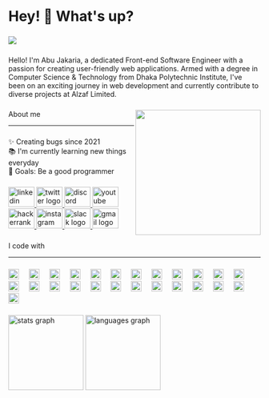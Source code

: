 <h1 align="left">Hey! 👋 What's up?</h1>

###

<div align="left">
  <img src="https://profile-counter.glitch.me/jakaria-alzaf/count.svg?"  />
</div>

###

<p align="left">Hello! I'm Abu Jakaria, a dedicated Front-end Software Engineer with a passion for creating user-friendly web applications. Armed with a degree in Computer Science & Technology from Dhaka Polytechnic Institute, I've been on an exciting journey in web development and currently contribute to diverse projects at Alzaf Limited.</p>

###

<img align="right" height="250" src="https://media.licdn.com/dms/image/D5603AQEuRnZj6qM_zw/profile-displayphoto-shrink_800_800/0/1702155704910?e=2147483647&v=beta&t=C0YTTTBQSnKa8XzX_wXRkrt4wJjyUPaL6khm7OwO_LA"  />

###
<p align="left">About me</p>
<hr/>

###

<p align="left">✨ Creating bugs since 2021<br>📚 I'm currently learning new things everyday<br>🎯 Goals: Be a good programmer</p>

###

###

<div align="left">
  <a href="https://linkedin.com/in/abujakariacse" target="_blank">
    <img src="https://raw.githubusercontent.com/maurodesouza/profile-readme-generator/master/src/assets/icons/social/linkedin/default.svg" width="52" height="40" alt="linkedin logo"  />
  </a>
  <a href="https://twitter.com/abujakariacse" target="_blank">
    <img src="https://raw.githubusercontent.com/maurodesouza/profile-readme-generator/master/src/assets/icons/social/twitter/default.svg" width="52" height="40" alt="twitter logo"  />
  </a>
  <a href="https://discord.com/abujakariacse" target="_blank">
    <img src="https://raw.githubusercontent.com/maurodesouza/profile-readme-generator/master/src/assets/icons/social/discord/default.svg" width="52" height="40" alt="discord logo"  />
  </a>
  <a href="https://youtube.com/@nostuck" target="_blank">
    <img src="https://raw.githubusercontent.com/maurodesouza/profile-readme-generator/master/src/assets/icons/social/youtube/default.svg" width="52" height="40" alt="youtube logo"  />
  </a>
  <a href="https://hackerrank.com/abujakariacse" target="_blank">
    <img src="https://raw.githubusercontent.com/maurodesouza/profile-readme-generator/master/src/assets/icons/social/hackerrank/default.svg" width="52" height="40" alt="hackerrank logo"  />
  </a>
  <a href="https://instagram.com/abujakariacse" target="_blank">
    <img src="https://raw.githubusercontent.com/maurodesouza/profile-readme-generator/master/src/assets/icons/social/instagram/default.svg" width="52" height="40" alt="instagram logo"  />
  </a>
  <a href="https://slack.com/abujakariacse" target="_blank">
    <img src="https://raw.githubusercontent.com/maurodesouza/profile-readme-generator/master/src/assets/icons/social/slack/default.svg" width="52" height="40" alt="slack logo"  />
  </a>
  <a href="abujakariacse@gmail.com" target="_blank">
    <img src="https://raw.githubusercontent.com/maurodesouza/profile-readme-generator/master/src/assets/icons/social/gmail/default.svg" width="52" height="40" alt="gmail logo"  />
  </a>
</div>

###

<p align="left">I code with</p>
<hr/>

###

<div align="left">
  <img src="https://cdn.jsdelivr.net/gh/devicons/devicon/icons/javascript/javascript-original.svg" height="21" alt="javascript logo"  />
  <img width="12" />
  <img src="https://cdn.jsdelivr.net/gh/devicons/devicon/icons/typescript/typescript-original.svg" height="21" alt="typescript logo"  />
  <img width="12" />
  <img src="https://cdn.jsdelivr.net/gh/devicons/devicon/icons/react/react-original.svg" height="21" alt="react logo"  />
  <img width="12" />
  <img src="https://cdn.jsdelivr.net/gh/devicons/devicon/icons/nextjs/nextjs-original.svg" height="21" alt="nextjs logo"  />
  <img width="12" />
  <img src="https://cdn.jsdelivr.net/gh/devicons/devicon/icons/jest/jest-plain.svg" height="21" alt="jest logo"  />
  <img width="12" />
  <img src="https://cdn.jsdelivr.net/gh/devicons/devicon/icons/express/express-original.svg" height="21" alt="express logo"  />
  <img width="12" />
  <img src="https://cdn.jsdelivr.net/gh/devicons/devicon/icons/nodejs/nodejs-original.svg" height="21" alt="nodejs logo"  />
  <img width="12" />
  <img src="https://cdn.jsdelivr.net/gh/devicons/devicon/icons/mongodb/mongodb-original.svg" height="21" alt="mongodb logo"  />
  <img width="12" />
  <img src="https://cdn.jsdelivr.net/gh/devicons/devicon/icons/firebase/firebase-plain.svg" height="21" alt="firebase logo"  />
  <img width="12" />
  <img src="https://cdn.jsdelivr.net/gh/devicons/devicon/icons/redux/redux-original.svg" height="21" alt="redux logo"  />
  <img width="12" />
  <img src="https://cdn.jsdelivr.net/gh/devicons/devicon/icons/socketio/socketio-original.svg" height="21" alt="socketio logo"  />
  <img width="12" />
  <img src="https://cdn.jsdelivr.net/gh/devicons/devicon/icons/graphql/graphql-plain.svg" height="21" alt="graphql logo"  />
  <img width="12" />
  <img src="https://cdn.jsdelivr.net/gh/devicons/devicon/icons/css3/css3-original.svg" height="21" alt="css3 logo"  />
  <img width="12" />
  <img src="https://cdn.jsdelivr.net/gh/devicons/devicon/icons/tailwindcss/tailwindcss-original-wordmark.svg" height="21" alt="tailwindcss logo"  />
  <img width="12" />
  <img src="https://cdn.jsdelivr.net/gh/devicons/devicon/icons/bootstrap/bootstrap-original.svg" height="21" alt="bootstrap logo"  />
  <img width="12" />
  <img src="https://cdn.jsdelivr.net/gh/devicons/devicon/icons/materialui/materialui-original.svg" height="21" alt="materialui logo"  />
  <img width="12" />
  <img src="https://cdn.jsdelivr.net/gh/devicons/devicon/icons/html5/html5-original.svg" height="21" alt="html5 logo"  />
  <img width="12" />
  <img src="https://cdn.jsdelivr.net/gh/devicons/devicon/icons/heroku/heroku-original.svg" height="21" alt="heroku logo"  />
  <img width="12" />
  <img src="https://cdn.jsdelivr.net/gh/devicons/devicon/icons/git/git-original.svg" height="21" alt="git logo"  />
  <img width="12" />
  <img src="https://cdn.jsdelivr.net/gh/devicons/devicon/icons/github/github-original.svg" height="21" alt="github logo"  />
  <img width="12" />
  <img src="https://cdn.jsdelivr.net/gh/devicons/devicon/icons/vscode/vscode-original.svg" height="21" alt="vscode logo"  />
  <img width="12" />
  <img src="https://cdn.jsdelivr.net/gh/devicons/devicon/icons/figma/figma-original.svg" height="21" alt="figma logo"  />
  <img width="12" />
  <img src="https://cdn.jsdelivr.net/gh/devicons/devicon/icons/jira/jira-original.svg" height="21" alt="jira logo"  />
  <img width="12" />
  <img src="https://cdn.jsdelivr.net/gh/devicons/devicon/icons/trello/trello-plain.svg" height="21" alt="trello logo"  />
  <img width="12" />
  <img src="https://cdn.jsdelivr.net/gh/devicons/devicon/icons/ubuntu/ubuntu-plain.svg" height="21" alt="ubuntu logo"  />
</div>

###

<div align="left">
  <img src="https://github-readme-stats.vercel.app/api?username=jakaria-alzaf&hide_title=false&hide_rank=false&show_icons=true&include_all_commits=true&count_private=true&disable_animations=false&theme=dracula&locale=en&hide_border=false&order=1" height="150" alt="stats graph"  />
  <img src="https://github-readme-stats.vercel.app/api/top-langs?username=jakaria-alzaf&locale=en&hide_title=false&layout=compact&card_width=320&langs_count=5&theme=dracula&hide_border=false&order=2" height="150" alt="languages graph"  />
</div>


###
